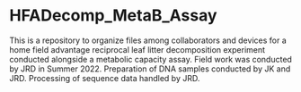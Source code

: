 # HFADecomp_MetaB_Assay
This is a repository to organize files among collaborators and devices for a home field advantage reciprocal leaf litter decomposition experiment conducted alongside a metabolic capacity assay. Field work was conducted by JRD in Summer 2022. Preparation of DNA samples conducted by JK and JRD. Processing of sequence data handled by JRD. 
